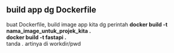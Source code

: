 ## build app dg Dockerfile
buat Dockerfile, build image app kita dg perintah <b>docker build -t nama_image_untuk_projek_kita .</b><br>
<b>docker build -t fastapi .</b><br>
tanda <i>.</i> artinya di workdir/pwd
